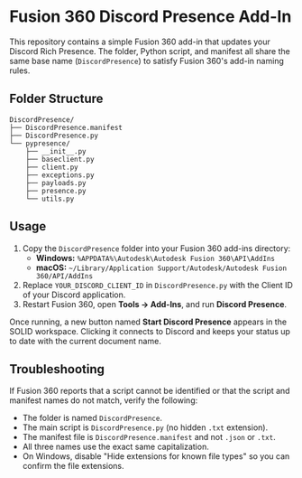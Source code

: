 # Fusion 360 Discord Presence Add-In

This repository contains a simple Fusion 360 add-in that updates your Discord Rich Presence. The folder, Python script, and manifest all share the same base name (`DiscordPresence`) to satisfy Fusion 360's add-in naming rules.

## Folder Structure

```
DiscordPresence/
├── DiscordPresence.manifest
├── DiscordPresence.py
└── pypresence/
    ├── __init__.py
    ├── baseclient.py
    ├── client.py
    ├── exceptions.py
    ├── payloads.py
    ├── presence.py
    └── utils.py
```

## Usage

1. Copy the `DiscordPresence` folder into your Fusion 360 add-ins directory:
   - **Windows:** `%APPDATA%\Autodesk\Autodesk Fusion 360\API\AddIns`
   - **macOS:** `~/Library/Application Support/Autodesk/Autodesk Fusion 360/API/AddIns`
2. Replace `YOUR_DISCORD_CLIENT_ID` in `DiscordPresence.py` with the Client ID of your Discord application.
3. Restart Fusion 360, open **Tools → Add-Ins**, and run **Discord Presence**.

Once running, a new button named **Start Discord Presence** appears in the SOLID workspace. Clicking it connects to Discord and keeps your status up to date with the current document name.
## Troubleshooting
If Fusion 360 reports that a script cannot be identified or that the script and manifest names do not match, verify the following:

- The folder is named `DiscordPresence`.
- The main script is `DiscordPresence.py` (no hidden `.txt` extension).
- The manifest file is `DiscordPresence.manifest` and not `.json` or `.txt`.
- All three names use the exact same capitalization.
- On Windows, disable "Hide extensions for known file types" so you can confirm the file extensions.
